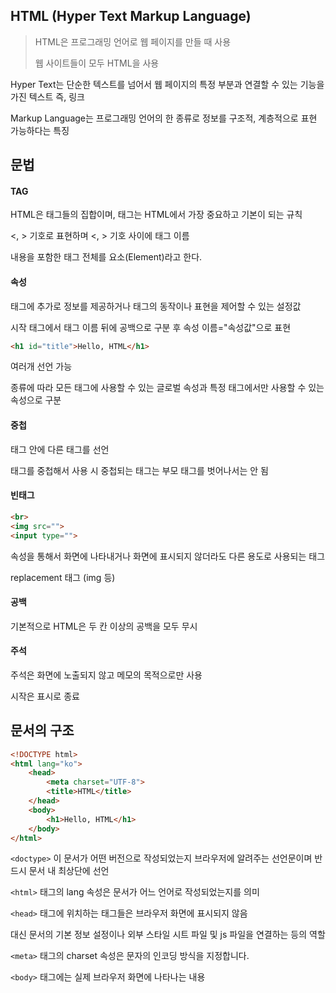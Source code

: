 ## HTML (Hyper Text Markup Language)

> HTML은 프로그래밍 언어로 웹 페이지를 만들 때 사용
>
> 웹 사이트들이 모두 HTML을 사용

Hyper Text는 단순한 텍스트를 넘어서 웹 페이지의 특정 부분과 연결할 수 있는 기능을 가진 텍스트 즉, 링크

Markup Language는 프로그래밍 언어의 한 종류로 정보를 구조적, 계층적으로 표현 가능하다는 특징



## 문법

#### TAG

HTML은 태그들의 집합이며, 태그는 HTML에서 가장 중요하고 기본이 되는 규칙

<, > 기호로 표현하며 <, > 기호 사이에 태그 이름

내용을 포함한 태그 전체를 요소(Element)라고 한다.



#### 속성

태그에 추가로 정보를 제공하거나 태그의 동작이나 표현을 제어할 수 있는 설정값

시작 태그에서 태그 이름 뒤에 공백으로 구분 후 속성 이름="속성값"으로 표현

```html
<h1 id="title">Hello, HTML</h1>
```

여러개 선언 가능

종류에 따라 모든 태그에 사용할 수 있는 글로벌 속성과 특정 태그에서만 사용할 수 있는 속성으로 구분



#### 중첩

태그 안에 다른 태그를 선언

태그를 중첩해서 사용 시 중첩되는 태그는 부모 태그를 벗어나서는 안 됨



#### 빈태그

```` HTML
<br>
<img src="">
<input type="">
````

속성을 통해서 화면에 나타내거나 화면에 표시되지 않더라도 다른 용도로 사용되는 태그

replacement 태그 (img 등)



#### 공백

기본적으로 HTML은 두 칸 이상의 공백을 모두 무시



#### 주석

주석은 화면에 노출되지 않고 메모의 목적으로만 사용

시작은 <!-- 로 표시하고, --> 표시로 종료





## 문서의 구조

```html
<!DOCTYPE html>
<html lang="ko">
    <head>
        <meta charset="UTF-8">
        <title>HTML</title>
    </head>
    <body>
        <h1>Hello, HTML</h1>
    </body>
</html>
```

`<doctype>` 이 문서가 어떤 버전으로 작성되었는지 브라우저에 알려주는 선언문이며 반드시 문서 내 최상단에 선언

`<html>` 태그의 lang 속성은 문서가 어느 언어로 작성되었는지를 의미

`<head>` 태그에 위치하는 태그들은 브라우저 화면에 표시되지 않음

대신 문서의 기본 정보 설정이나 외부 스타일 시트 파일 및 js 파일을 연결하는 등의 역할

`<meta>` 태그의 charset 속성은 문자의 인코딩 방식을 지정합니다.

`<body>` 태그에는 실제 브라우저 화면에 나타나는 내용